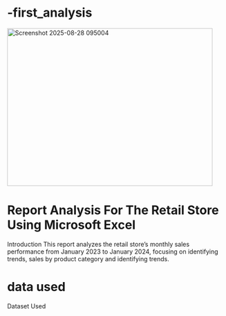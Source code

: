 # -first_analysis
<img width="475" height="364" alt="Screenshot 2025-08-28 095004" src="https://github.com/user-attachments/assets/d56e4c24-ef9e-4407-b03d-72d0f19e83c5" />

# Report Analysis For The Retail Store Using Microsoft Excel
 Introduction
This report analyzes the retail store’s monthly sales performance from January 2023 to January 2024, focusing on identifying trends, sales by product category and identifying trends.
# data used
<a style="text-decoration: none;" href="https://github.com/Imayorrr/-first_analysis/blob/main/retail_sales_dataset%20OG.xlsx">Dataset Used</a>


